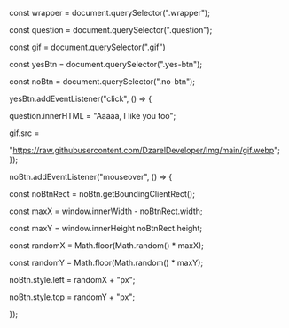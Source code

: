 const wrapper = document.querySelector(".wrapper");

const question = document.querySelector(".question");

const gif = document.querySelector(".gif")

const yesBtn = document.querySelector(".yes-btn");

const noBtn = document.querySelector(".no-btn");

yesBtn.addEventListener("click", () => {

question.innerHTML = "Aaaaa, I like you too";

gif.src =

"https://raw.githubusercontent.com/DzarelDeveloper/Img/main/gif.webp"; });

noBtn.addEventListener("mouseover", () => {

const noBtnRect = noBtn.getBoundingClientRect();

const maxX = window.innerWidth - noBtnRect.width;

const maxY = window.innerHeight noBtnRect.height;

const randomX = Math.floor(Math.random() * maxX);

const randomY = Math.floor(Math.random() * maxY);

noBtn.style.left = randomX + "px";

noBtn.style.top = randomY + "px";

});
